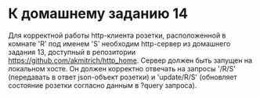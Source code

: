 # К домашнему заданию 14
Для корректной работы http-клиента розетки, расположенной в комнате 'R' под именем 'S' необходим http-сервер из домашнего задания 13, доступный в репозитории https://github.com/akmitrich/http_home.
Сервер должен быть запущен на локальном хосте. 
Он должен корректно отвечать на запросы '/R/S' (передавать в ответ json-объект розетки) и 'update/R/S' (обновляет состояние розетки согласно данным в ?query запроса).
